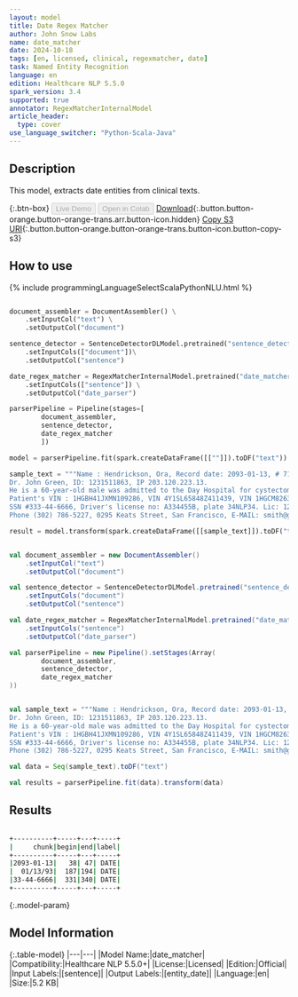 ```yaml
---
layout: model
title: Date Regex Matcher
author: John Snow Labs
name: date_matcher
date: 2024-10-18
tags: [en, licensed, clinical, regexmatcher, date]
task: Named Entity Recognition
language: en
edition: Healthcare NLP 5.5.0
spark_version: 3.4
supported: true
annotator: RegexMatcherInternalModel
article_header:
  type: cover
use_language_switcher: "Python-Scala-Java"
---
```


## Description

This model, extracts date entities from clinical texts.

{:.btn-box}
<button class="button button-orange" disabled>Live Demo</button>
<button class="button button-orange" disabled>Open in Colab</button>
[Download](https://s3.amazonaws.com/auxdata.johnsnowlabs.com/clinical/models/date_matcher_en_5.5.0_3.4_1729220800505.zip){:.button.button-orange.button-orange-trans.arr.button-icon.hidden}
[Copy S3 URI](s3://auxdata.johnsnowlabs.com/clinical/models/date_matcher_en_5.5.0_3.4_1729220800505.zip){:.button.button-orange.button-orange-trans.button-icon.button-copy-s3}

## How to use



<div class="tabs-box" markdown="1">
{% include programmingLanguageSelectScalaPythonNLU.html %}
  
```python

document_assembler = DocumentAssembler() \
    .setInputCol("text") \
    .setOutputCol("document")

sentence_detector = SentenceDetectorDLModel.pretrained("sentence_detector_dl_healthcare","en","clinical/models")\
    .setInputCols(["document"])\
    .setOutputCol("sentence")

date_regex_matcher = RegexMatcherInternalModel.pretrained("date_matcher","en","clinical/models") \
    .setInputCols(["sentence"]) \
    .setOutputCol("date_parser")

parserPipeline = Pipeline(stages=[
        document_assembler,
        sentence_detector,
        date_regex_matcher
        ])

model = parserPipeline.fit(spark.createDataFrame([[""]]).toDF("text"))

sample_text = """Name : Hendrickson, Ora, Record date: 2093-01-13, # 719435.
Dr. John Green, ID: 1231511863, IP 203.120.223.13.
He is a 60-year-old male was admitted to the Day Hospital for cystectomy on 01/13/93.
Patient's VIN : 1HGBH41JXMN109286, VIN 4Y1SL65848Z411439, VIN 1HGCM82633A123456 - VIN JH4KA7560MC012345 - VIN 5YJSA1E14HF123456
SSN #333-44-6666, Driver's license no: A334455B, plate 34NLP34. Lic: 12345As. Cert: 12345As
Phone (302) 786-5227, 0295 Keats Street, San Francisco, E-MAIL: smith@gmail.com"""

result = model.transform(spark.createDataFrame([[sample_text]]).toDF("text"))

```
```scala

val document_assembler = new DocumentAssembler()
    .setInputCol("text")
    .setOutputCol("document")

val sentence_detector = SentenceDetectorDLModel.pretrained("sentence_detector_dl_healthcare","en","clinical/models")
    .setInputCols("document")
    .setOutputCol("sentence")

val date_regex_matcher = RegexMatcherInternalModel.pretrained("date_matcher","en","clinical/models")
    .setInputCols("sentence")
    .setOutputCol("date_parser")

val parserPipeline = new Pipeline().setStages(Array(
        document_assembler,
        sentence_detector,
        date_regex_matcher
))


val sample_text = """Name : Hendrickson, Ora, Record date: 2093-01-13, # 719435.
Dr. John Green, ID: 1231511863, IP 203.120.223.13.
He is a 60-year-old male was admitted to the Day Hospital for cystectomy on 01/13/93.
Patient's VIN : 1HGBH41JXMN109286, VIN 4Y1SL65848Z411439, VIN 1HGCM82633A123456 - VIN JH4KA7560MC012345 - VIN 5YJSA1E14HF123456
SSN #333-44-6666, Driver's license no: A334455B, plate 34NLP34. Lic: 12345As. Cert: 12345As
Phone (302) 786-5227, 0295 Keats Street, San Francisco, E-MAIL: smith@gmail.com"""

val data = Seq(sample_text).toDF("text")

val results = parserPipeline.fit(data).transform(data)

```
</div>

## Results

```bash

+----------+-----+---+-----+
|     chunk|begin|end|label|
+----------+-----+---+-----+
|2093-01-13|   38| 47| DATE|
|  01/13/93|  187|194| DATE|
|33-44-6666|  331|340| DATE|
+----------+-----+---+-----+

```

{:.model-param}
## Model Information

{:.table-model}
|---|---|
|Model Name:|date_matcher|
|Compatibility:|Healthcare NLP 5.5.0+|
|License:|Licensed|
|Edition:|Official|
|Input Labels:|[sentence]|
|Output Labels:|[entity_date]|
|Language:|en|
|Size:|5.2 KB|
